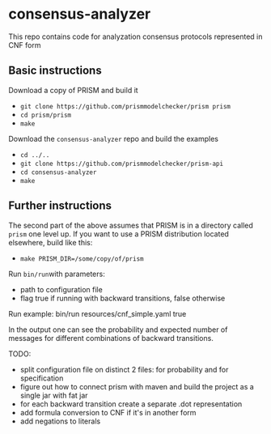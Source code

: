 # consensus-analyzer

This repo contains code for analyzation consensus protocols represented in CNF form

## Basic instructions

Download a copy of PRISM and build it

* ``git clone https://github.com/prismmodelchecker/prism prism``
* ``cd prism/prism``
* ``make``

Download the ``consensus-analyzer`` repo and build the examples

* ``cd ../..``
* ``git clone https://github.com/prismmodelchecker/prism-api``
* ``cd consensus-analyzer``
* ``make``

## Further instructions

The second part of the above assumes that PRISM is in a directory called ``prism`` one level up.
If you want to use a PRISM distribution located elsewhere, build like this:

* ``make PRISM_DIR=/some/copy/of/prism``

Run ``bin/run``with parameters: 
* path to configuration file
* flag true if running with backward transitions, false otherwise

Run example: bin/run resources/cnf_simple.yaml true

In the output one can see the probability and expected number of messages for different combinations of backward transitions.

TODO:
* split configuration file on distinct 2 files: for probability and for specification
* figure out how to connect prism with maven and build the project as a single jar with fat jar
* for each backward transition create a separate .dot representation
* add formula conversion to CNF if it's in another form
* add negations to literals